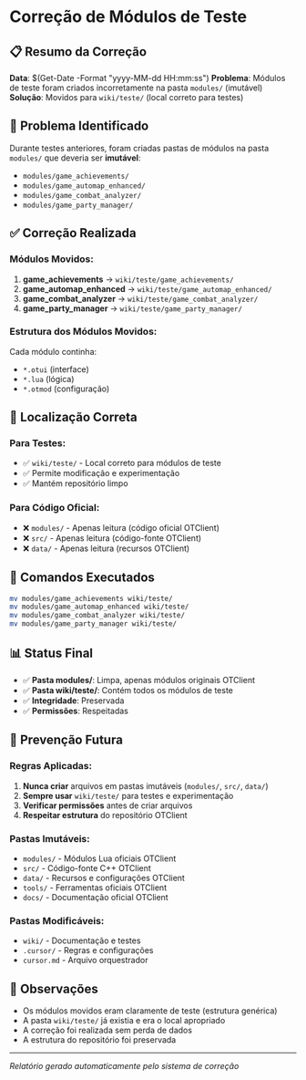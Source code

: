 # Correção de Módulos de Teste

## 📋 **Resumo da Correção**

**Data**: $(Get-Date -Format "yyyy-MM-dd HH:mm:ss")
**Problema**: Módulos de teste foram criados incorretamente na pasta `modules/` (imutável)
**Solução**: Movidos para `wiki/teste/` (local correto para testes)

## 🚨 **Problema Identificado**

Durante testes anteriores, foram criadas pastas de módulos na pasta `modules/` que deveria ser **imutável**:

- `modules/game_achievements/`
- `modules/game_automap_enhanced/`
- `modules/game_combat_analyzer/`
- `modules/game_party_manager/`

## ✅ **Correção Realizada**

### **Módulos Movidos:**
1. **game_achievements** → `wiki/teste/game_achievements/`
2. **game_automap_enhanced** → `wiki/teste/game_automap_enhanced/`
3. **game_combat_analyzer** → `wiki/teste/game_combat_analyzer/`
4. **game_party_manager** → `wiki/teste/game_party_manager/`

### **Estrutura dos Módulos Movidos:**
Cada módulo continha:
- `*.otui` (interface)
- `*.lua` (lógica)
- `*.otmod` (configuração)

## 📁 **Localização Correta**

### **Para Testes:**
- ✅ `wiki/teste/` - Local correto para módulos de teste
- ✅ Permite modificação e experimentação
- ✅ Mantém repositório limpo

### **Para Código Oficial:**
- ❌ `modules/` - Apenas leitura (código oficial OTClient)
- ❌ `src/` - Apenas leitura (código-fonte OTClient)
- ❌ `data/` - Apenas leitura (recursos OTClient)

## 🔧 **Comandos Executados**

```bash
mv modules/game_achievements wiki/teste/
mv modules/game_automap_enhanced wiki/teste/
mv modules/game_combat_analyzer wiki/teste/
mv modules/game_party_manager wiki/teste/
```

## 📊 **Status Final**

- ✅ **Pasta modules/**: Limpa, apenas módulos originais OTClient
- ✅ **Pasta wiki/teste/**: Contém todos os módulos de teste
- ✅ **Integridade**: Preservada
- ✅ **Permissões**: Respeitadas

## 🎯 **Prevenção Futura**

### **Regras Aplicadas:**
1. **Nunca criar** arquivos em pastas imutáveis (`modules/`, `src/`, `data/`)
2. **Sempre usar** `wiki/teste/` para testes e experimentação
3. **Verificar permissões** antes de criar arquivos
4. **Respeitar estrutura** do repositório OTClient

### **Pastas Imutáveis:**
- `modules/` - Módulos Lua oficiais OTClient
- `src/` - Código-fonte C++ OTClient
- `data/` - Recursos e configurações OTClient
- `tools/` - Ferramentas oficiais OTClient
- `docs/` - Documentação oficial OTClient

### **Pastas Modificáveis:**
- `wiki/` - Documentação e testes
- `.cursor/` - Regras e configurações
- `cursor.md` - Arquivo orquestrador

## 📝 **Observações**

- Os módulos movidos eram claramente de teste (estrutura genérica)
- A pasta `wiki/teste/` já existia e era o local apropriado
- A correção foi realizada sem perda de dados
- A estrutura do repositório foi preservada

---
*Relatório gerado automaticamente pelo sistema de correção* 